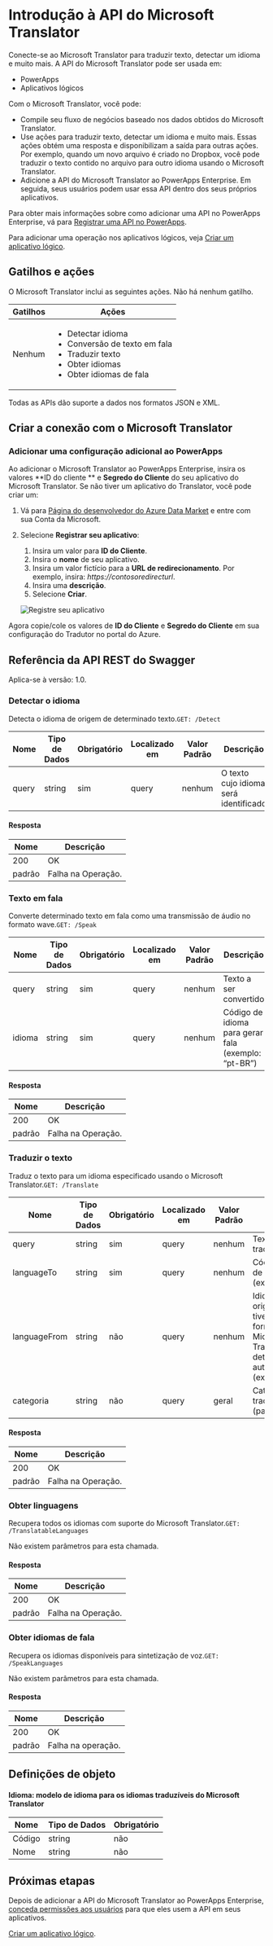 <properties
	pageTitle="Adicionar a API do Microsoft Translator ao PowerApps Enterprise ou aplicativos lógicos | Microsoft Azure"
	description="Visão geral da API do Microsoft Translator com parâmetros da API REST"
	services=""
    suite=""
	documentationCenter="" 
	authors="MandiOhlinger"
	manager="erikre"
	editor=""
	tags="connectors"/>

<tags
   ms.service="multiple"
   ms.devlang="na"
   ms.topic="article"
   ms.tgt_pltfrm="na"
   ms.workload="na" 
   ms.date="02/25/2016"
   ms.author="mandia"/>

# Introdução à API do Microsoft Translator
Conecte-se ao Microsoft Translator para traduzir texto, detectar um idioma e muito mais. A API do Microsoft Translator pode ser usada em:

- PowerApps 
- Aplicativos lógicos 

Com o Microsoft Translator, você pode:

- Compile seu fluxo de negócios baseado nos dados obtidos do Microsoft Translator. 
- Use ações para traduzir texto, detectar um idioma e muito mais. Essas ações obtém uma resposta e disponibilizam a saída para outras ações. Por exemplo, quando um novo arquivo é criado no Dropbox, você pode traduzir o texto contido no arquivo para outro idioma usando o Microsoft Translator.
- Adicione a API do Microsoft Translator ao PowerApps Enterprise. Em seguida, seus usuários podem usar essa API dentro dos seus próprios aplicativos. 

Para obter mais informações sobre como adicionar uma API no PowerApps Enterprise, vá para [Registrar uma API no PowerApps](../power-apps/powerapps-register-from-available-apis.md).

Para adicionar uma operação nos aplicativos lógicos, veja [Criar um aplicativo lógico](../app-service-logic/app-service-logic-create-a-logic-app.md).

## Gatilhos e ações
O Microsoft Translator inclui as seguintes ações. Não há nenhum gatilho.

Gatilhos | Ações
--- | ---
Nenhum | <ul><li>Detectar idioma</li><li>Conversão de texto em fala</li><li>Traduzir texto</li><li>Obter idiomas</li><li>Obter idiomas de fala</li></ul>

Todas as APIs dão suporte a dados nos formatos JSON e XML.

## Criar a conexão com o Microsoft Translator

### Adicionar uma configuração adicional ao PowerApps
Ao adicionar o Microsoft Translator ao PowerApps Enterprise, insira os valores **ID do cliente ** e **Segredo do Cliente** do seu aplicativo do Microsoft Translator. Se não tiver um aplicativo do Translator, você pode criar um:

1. Vá para [Página do desenvolvedor do Azure Data Market][5] e entre com sua Conta da Microsoft. 

2. Selecione **Registrar seu aplicativo**:

	1. Insira um valor para **ID do Cliente**.
	2. Insira o **nome** de seu aplicativo.
	3. Insira um valor fictício para a **URL de redirecionamento**. Por exemplo, insira: *https://contosoredirecturl*.
	4. Insira uma **descrição**.
	5. Selecione **Criar**.  

	![Registre seu aplicativo][6]

Agora copie/cole os valores de **ID do Cliente** e **Segredo do Cliente** em sua configuração do Tradutor no portal do Azure.


## Referência da API REST do Swagger
Aplica-se à versão: 1.0.

### Detectar o idioma    
Detecta o idioma de origem de determinado texto.```GET: /Detect```

| Nome| Tipo de Dados|Obrigatório|Localizado em|Valor Padrão|Descrição|
| ---|---|---|---|---|---|
|query|string|sim|query|nenhum |O texto cujo idioma será identificado|

#### Resposta
|Nome|Descrição|
|---|---|
|200|OK|
|padrão|Falha na Operação.|


### Texto em fala    
Converte determinado texto em fala como uma transmissão de áudio no formato wave.```GET: /Speak```

| Nome| Tipo de Dados|Obrigatório|Localizado em|Valor Padrão|Descrição|
| ---|---|---|---|---|---|
|query|string|sim|query|nenhum |Texto a ser convertido|
|idioma|string|sim|query|nenhum |Código de idioma para gerar fala (exemplo: “pt-BR”)|

#### Resposta
|Nome|Descrição|
|---|---|
|200|OK|
|padrão|Falha na Operação.|


### Traduzir o texto    
Traduz o texto para um idioma especificado usando o Microsoft Translator.```GET: /Translate```

| Nome| Tipo de Dados|Obrigatório|Localizado em|Valor Padrão|Descrição|
| ---|---|---|---|---|---|
|query|string|sim|query|nenhum |Texto a ser traduzido|
|languageTo|string|sim|query| nenhum|Código do idioma de destino (exemplo: “fr”)|
|languageFrom|string|não|query|nenhum |Idioma de origem; se não tiver sido fornecido, o Microsoft Translator tentará detectá-lo automaticamente. (exemplo: en)|
|categoria|string|não|query|geral |Categoria de tradução (padrão: “geral”)|

#### Resposta
|Nome|Descrição|
|---|---|
|200|OK|
|padrão|Falha na Operação.|


### Obter linguagens    
Recupera todos os idiomas com suporte do Microsoft Translator.```GET: /TranslatableLanguages```

Não existem parâmetros para esta chamada.

#### Resposta
|Nome|Descrição|
|---|---|
|200|OK|
|padrão|Falha na Operação.|


### Obter idiomas de fala    
Recupera os idiomas disponíveis para sintetização de voz.```GET: /SpeakLanguages```

Não existem parâmetros para esta chamada.

#### Resposta
|Nome|Descrição|
|---|---|
|200|OK|
|padrão|Falha na operação.|

## Definições de objeto

#### Idioma: modelo de idioma para os idiomas traduzíveis do Microsoft Translator

| Nome | Tipo de Dados | Obrigatório|
|---|---|---|
|Código|string|não|
|Nome|string|não|


## Próximas etapas
Depois de adicionar a API do Microsoft Translator ao PowerApps Enterprise, [conceda permissões aos usuários](../power-apps/powerapps-manage-api-connection-user-access.md) para que eles usem a API em seus aplicativos.

[Criar um aplicativo lógico](../app-service-logic/app-service-logic-create-a-logic-app.md).


<!--References-->
[5]: https://datamarket.azure.com/developer/applications/
[6]: ./media/create-api-microsofttranslator/register-your-application.png

<!---HONumber=AcomDC_0302_2016-->


